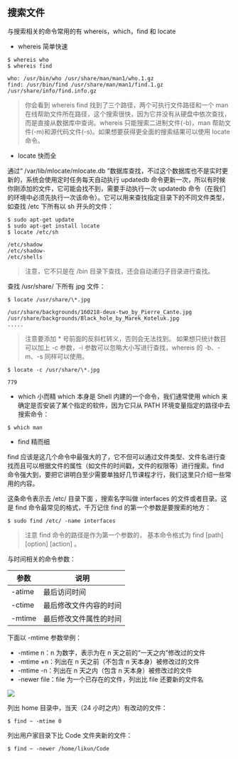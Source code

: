 ## 搜索文件
与搜索相关的命令常用的有 whereis，which，find 和 locate

- whereis 简单快速
```shell
$ whereis who
$ whereis find

who: /usr/bin/who /usr/share/man/man1/who.1.gz
find: /usr/bin/find /usr/share/man/man1/find.1.gz /usr/share/info/find.info.gz
```
> 你会看到 whereis find 找到了三个路径，两个可执行文件路径和一个 man 在线帮助文件所在路径，这个搜索很快，因为它并没有从硬盘中依次查找，而是直接从数据库中查询。whereis 只能搜索二进制文件(-b)，man 帮助文件(-m)和源代码文件(-s)。如果想要获得更全面的搜索结果可以使用 locate 命令。

- locate 快而全

通过“ /var/lib/mlocate/mlocate.db ”数据库查找，不过这个数据库也不是实时更新的，系统会使用定时任务每天自动执行 updatedb 命令更新一次，所以有时候你刚添加的文件，它可能会找不到，需要手动执行一次 updatedb 命令（在我们的环境中必须先执行一次该命令）。它可以用来查找指定目录下的不同文件类型，如查找 /etc 下所有以 sh 开头的文件：
```shell
$ sudo apt-get update
$ sudo apt-get install locate
$ locate /etc/sh

/etc/shadow
/etc/shadow-
/etc/shells
```
> 注意，它不只是在 /bin 目录下查找，还会自动递归子目录进行查找。

查找 /usr/share/ 下所有 jpg 文件：

```shell
$ locate /usr/share/\*.jpg

/usr/share/backgrounds/160218-deux-two_by_Pierre_Cante.jpg
/usr/share/backgrounds/Black_hole_by_Marek_Koteluk.jpg
.....
```
> 注意要添加 * 号前面的反斜杠转义，否则会无法找到。
> 如果想只统计数目可以加上 -c 参数，-i 参数可以忽略大小写进行查找，whereis 的 -b、-m、-s 同样可以使用。

```shell
$ locate -c /usr/share/\*.jpg

779
```

- which 小而精
which 本身是 Shell 内建的一个命令，我们通常使用 which 来确定是否安装了某个指定的软件，因为它只从 PATH 环境变量指定的路径中去搜索命令：
```shell
$ which man
```

- find 精而细

find 应该是这几个命令中最强大的了，它不但可以通过文件类型、文件名进行查找而且可以根据文件的属性（如文件的时间戳，文件的权限等）进行搜索。find 命令强大到，要把它讲明白至少需要单独好几节课程才行，我们这里只介绍一些常用的内容。

这条命令表示去 /etc/ 目录下面 ，搜索名字叫做 interfaces 的文件或者目录。这是 find 命令最常见的格式，千万记住 find 的第一个参数是要搜索的地方：
```shell
$ sudo find /etc/ -name interfaces
```
> 注意 find 命令的路径是作为第一个参数的， 基本命令格式为 find [path] [option] [action] 。

与时间相关的命令参数：

| 参数   | 说明                   |
|--------|------------------------|
| -atime | 最后访问时间           |
| -ctime | 最后修改文件内容的时间 |
| -mtime | 最后修改文件属性的时间 |

下面以 -mtime 参数举例：
- -mtime n：n 为数字，表示为在 n 天之前的“一天之内”修改过的文件
- -mtime +n：列出在 n 天之前（不包含 n 天本身）被修改过的文件
- -mtime -n：列出在 n 天之内（包含 n 天本身）被修改过的文件
- -newer file：file 为一个已存在的文件，列出比 file 还要新的文件名

![](./res/mtime.png)

列出 home 目录中，当天（24 小时之内）有改动的文件：
```shell
$ find ~ -mtime 0
```

列出用户家目录下比 Code 文件夹新的文件：
```shell
$ find ~ -newer /home/likun/Code
```
